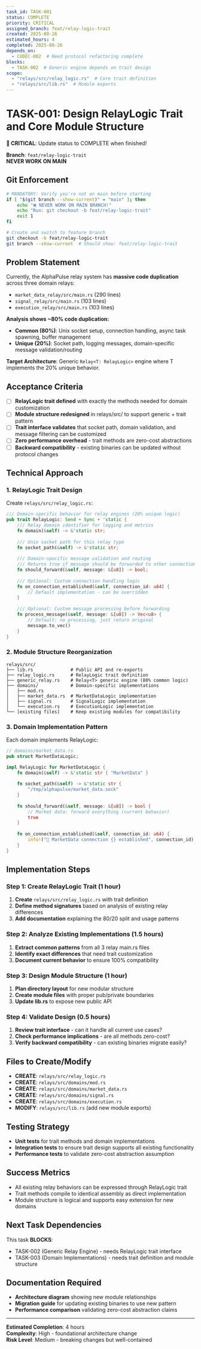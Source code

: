 ```yaml
---
task_id: TASK-001
status: COMPLETE
priority: CRITICAL 
assigned_branch: feat/relay-logic-trait
created: 2025-08-26
estimated_hours: 4
completed: 2025-08-26
depends_on:
  - CODEC-002  # Need protocol refactoring complete
blocks:
  - TASK-002  # Generic engine depends on trait design
scope:
  - "relays/src/relay_logic.rs"  # Core trait definition
  - "relays/src/lib.rs"  # Module exports
---
```


# TASK-001: Design RelayLogic Trait and Core Module Structure

**🚨 CRITICAL**: Update status to COMPLETE when finished!

**Branch**: `feat/relay-logic-trait`  
**NEVER WORK ON MAIN**

## Git Enforcement
```bash
# MANDATORY: Verify you're not on main before starting
if [ "$(git branch --show-current)" = "main" ]; then
    echo "❌ NEVER WORK ON MAIN BRANCH!"
    echo "Run: git checkout -b feat/relay-logic-trait"
    exit 1
fi

# Create and switch to feature branch
git checkout -b feat/relay-logic-trait
git branch --show-current  # Should show: feat/relay-logic-trait
```

## Problem Statement
Currently, the AlphaPulse relay system has **massive code duplication** across three domain relays:
- `market_data_relay/src/main.rs` (290 lines)
- `signal_relay/src/main.rs` (103 lines) 
- `execution_relay/src/main.rs` (103 lines)

**Analysis shows ~80% code duplication:**
- **Common (80%)**: Unix socket setup, connection handling, async task spawning, buffer management
- **Unique (20%)**: Socket path, logging messages, domain-specific message validation/routing

**Target Architecture**: Generic `Relay<T: RelayLogic>` engine where T implements the 20% unique behavior.

## Acceptance Criteria
- [ ] **RelayLogic trait defined** with exactly the methods needed for domain customization
- [ ] **Module structure redesigned** in relays/src/ to support generic + trait pattern
- [ ] **Trait interface validates** that socket path, domain validation, and message filtering can be customized
- [ ] **Zero performance overhead** - trait methods are zero-cost abstractions
- [ ] **Backward compatibility** - existing binaries can be updated without protocol changes

## Technical Approach

### 1. RelayLogic Trait Design
Create `relays/src/relay_logic.rs`:

```rust
/// Domain-specific behavior for relay engines (20% unique logic)
pub trait RelayLogic: Send + Sync + 'static {
    /// Relay domain identifier for logging and metrics
    fn domain(&self) -> &'static str;
    
    /// Unix socket path for this relay type
    fn socket_path(&self) -> &'static str;
    
    /// Domain-specific message validation and routing
    /// Returns true if message should be forwarded to other connections
    fn should_forward(&self, message: &[u8]) -> bool;
    
    /// Optional: Custom connection handling logic  
    fn on_connection_established(&self, connection_id: u64) {
        // Default implementation - can be overridden
    }
    
    /// Optional: Custom message processing before forwarding
    fn process_message(&self, message: &[u8]) -> Vec<u8> {
        // Default: no processing, just return original
        message.to_vec()
    }
}
```

### 2. Module Structure Reorganization
```
relays/src/
├── lib.rs              # Public API and re-exports  
├── relay_logic.rs      # RelayLogic trait definition
├── generic_relay.rs    # Relay<T> generic engine (80% common logic)
├── domains/            # Domain-specific implementations  
│   ├── mod.rs
│   ├── market_data.rs  # MarketDataLogic implementation
│   ├── signal.rs       # SignalLogic implementation  
│   └── execution.rs    # ExecutionLogic implementation
└── [existing files]    # Keep existing modules for compatibility
```

### 3. Domain Implementation Pattern
Each domain implements RelayLogic:

```rust
// domains/market_data.rs
pub struct MarketDataLogic;

impl RelayLogic for MarketDataLogic {
    fn domain(&self) -> &'static str { "MarketData" }
    
    fn socket_path(&self) -> &'static str { 
        "/tmp/alphapulse/market_data.sock" 
    }
    
    fn should_forward(&self, message: &[u8]) -> bool {
        // Market data: forward everything (current behavior)
        true
    }
    
    fn on_connection_established(&self, connection_id: u64) {
        info!("📡 MarketData connection {} established", connection_id);
    }
}
```

## Implementation Steps

### Step 1: Create RelayLogic Trait (1 hour)
1. **Create** `relays/src/relay_logic.rs` with trait definition
2. **Define method signatures** based on analysis of existing relay differences
3. **Add documentation** explaining the 80/20 split and usage patterns

### Step 2: Analyze Existing Implementations (1.5 hours)
1. **Extract common patterns** from all 3 relay main.rs files
2. **Identify exact differences** that need trait customization
3. **Document current behavior** to ensure 100% compatibility 

### Step 3: Design Module Structure (1 hour)  
1. **Plan directory layout** for new modular structure
2. **Create module files** with proper pub/private boundaries
3. **Update lib.rs** to expose new public API

### Step 4: Validate Design (0.5 hours)
1. **Review trait interface** - can it handle all current use cases?
2. **Check performance implications** - are all methods zero-cost?
3. **Verify backward compatibility** - can existing binaries migrate easily?

## Files to Create/Modify
- **CREATE**: `relays/src/relay_logic.rs`
- **CREATE**: `relays/src/domains/mod.rs`
- **CREATE**: `relays/src/domains/market_data.rs`
- **CREATE**: `relays/src/domains/signal.rs` 
- **CREATE**: `relays/src/domains/execution.rs`
- **MODIFY**: `relays/src/lib.rs` (add new module exports)

## Testing Strategy
- **Unit tests** for trait methods and domain implementations
- **Integration tests** to ensure trait design supports all existing functionality
- **Performance tests** to validate zero-cost abstraction assumption

## Success Metrics
- All existing relay behaviors can be expressed through RelayLogic trait
- Trait methods compile to identical assembly as direct implementation
- Module structure is logical and supports easy extension for new domains

## Next Task Dependencies
This task **BLOCKS**:
- TASK-002 (Generic Relay Engine) - needs RelayLogic trait interface
- TASK-003 (Domain Implementations) - needs trait definition and module structure

## Documentation Required
- **Architecture diagram** showing new module relationships
- **Migration guide** for updating existing binaries to use new pattern
- **Performance comparison** validating zero-cost abstraction claims

---
**Estimated Completion**: 4 hours  
**Complexity**: High - foundational architecture change  
**Risk Level**: Medium - breaking changes but well-contained